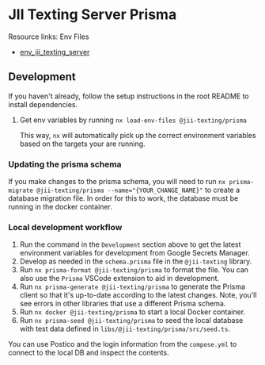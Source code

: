 # JII Texting Server Prisma

Resource links:
Env Files

- [env_jii_texting_server](https://console.cloud.google.com/security/secret-manager/secret/env_jii_texting_server/versions?project=recidiviz-dashboard-staging)

## Development

If you haven't already, follow the setup instructions in the root README to install dependencies.

1. Get env variables by running `nx load-env-files @jii-texting/prisma`

   This way, `nx` will automatically pick up the correct environment variables based on the targets your are running.

### Updating the prisma schema

If you make changes to the prisma schema, you will need to run `nx prisma-migrate @jii-texting/prisma --name="{YOUR_CHANGE_NAME}"` to create a database migration file. In order for this to work, the database must be running in the docker container.

### Local development workflow

1. Run the command in the `Development` section above to get the latest environment variables for development from Google Secrets Manager.
2. Develop as needed in the `schema.prisma` file in the `@jii-texting` library.
3. Run `nx prisma-format @jii-texting/prisma` to format the file. You can also use the `Prisma` VSCode extension to aid in development.
4. Run `nx prisma-generate @jii-texting/prisma` to generate the Prisma client so that it's up-to-date according to the latest changes. Note, you'll see errors in other libraries that use a different Prisma schema.
5. Run `nx docker @jii-texting/prisma` to start a local Docker container.
6. Run `nx prisma-seed @jii-texting/prisma` to seed the local database with test data defined in `libs/@jii-texting/prisma/src/seed.ts`. 

You can use Postico and the login information from the `compose.yml` to connect to the local DB and inspect the contents. 
